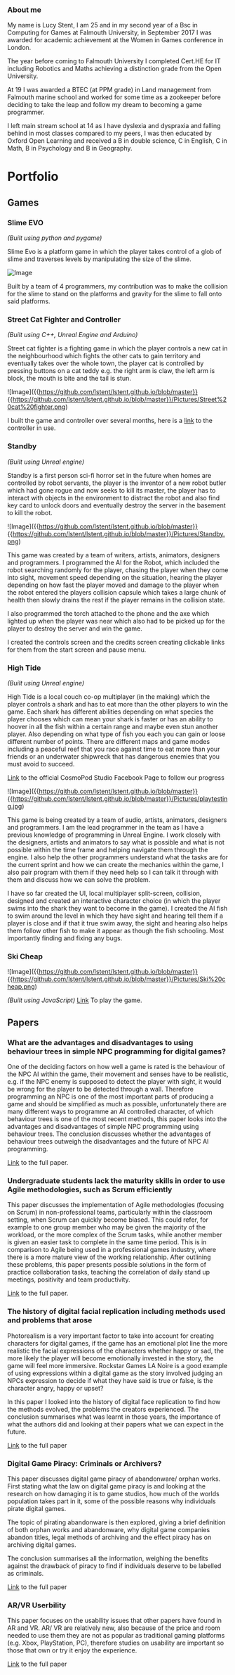 ### About me

My name is Lucy Stent, I am 25 and in my second year of a Bsc in Computing for Games at Falmouth University, in September 2017
I was awarded for academic achievement at the Women in Games conference in London.

The year before coming to Falmouth University I completed Cert.HE for IT including Robotics and Maths achieving a distinction grade from the Open University.

At 19 I was awarded a BTEC (at PPM grade) in Land management from Falmouth marine school and worked for some time as a zookeeper before deciding to take the leap and follow my dream to becoming a game programmer.

I left main stream school at 14 as I have dyslexia and dyspraxia and falling behind in most classes compared to my peers, I was then educated by Oxford Open Learning and received a B in double science, C in English, C in Math, B in Psychology and B in Geography.

# **Portfolio**

## **Games**

### Slime EVO

_(Built using python and pygame)_

Slime Evo is a platform game in which the player takes control of a glob of slime and traverses levels by manipulating the size of the slime.

![Image]({{https://github.com/lstent/lstent.github.io/blob/master}}{{https://github.com/lstent/lstent.github.io/blob/master}}/Pictures/Slime%20EVO.jpg)

Built by a team of 4 programmers, my contribution was to make the collision for the slime to stand on the platforms and gravity for the slime to fall onto said platforms.

### Street Cat Fighter and Controller

_(Built using C++, Unreal Engine and Arduino)_

Street cat fighter is a fighting game in which the player controls a new cat in the neighbourhood which fights the other cats to gain territory and eventually takes over the whole town, the player cat is controlled by pressing buttons on a cat teddy e.g. the right arm is claw, the left arm is block, the mouth is bite and the tail is stun.

![Image]({{https://github.com/lstent/lstent.github.io/blob/master}}
{{https://github.com/lstent/lstent.github.io/blob/master}}/Pictures/Street%20cat%20fighter.png)

I built the game and controller over several months, here is a [link](https://www.youtube.com/watch?v=tlWThEZve9o) to the controller in use.

### Standby

_(Built using Unreal engine)_

Standby is a first person sci-fi horror set in the future when homes are controlled by robot servants, the player is the inventor of a new robot butler which had gone rogue and now seeks to kill its master, the player has to interact with objects in the environment to distract the robot and also find key card to unlock doors and eventually destroy the server in the basement to kill the robot.

![Image]({{https://github.com/lstent/lstent.github.io/blob/master}}
{{https://github.com/lstent/lstent.github.io/blob/master}}/Pictures/Standby.png)

This game was created by a team of writers, artists, animators, designers and programmers. I programmed the AI for the Robot, which included the robot searching randomly for the player, chasing the player when they come into sight, movement speed depending on the situation, hearing the player depending on how fast the player moved and damage to the player when the robot entered the players collision capsule which takes a large chunk of health then slowly drains the rest if the player remains in the collision state.

I also programmed the torch attached to the phone and the axe which lighted up when the player was near which also had to be picked up for the player to destroy the server and win the game.

I created the controls screen and the credits screen creating clickable links for them from the start screen and pause menu.

### High Tide

_(Built using Unreal engine)_

High Tide is a local couch co-op multiplayer (in the making) which the player controls a shark and has to eat more than the other players to win the game. Each shark has different abilities depending on what species the player chooses which can mean your shark is faster or has an ability to hoover in all the fish within a certain range and maybe even stun another player. Also depending on what type of fish you each you can gain or loose different number of points. There are different maps and game modes including a peaceful reef that you race against time to eat more than your friends or an underwater shipwreck that has dangerous enemies that you must avoid to succeed.

[Link](https://www.facebook.com/CosmoPodStudios/) to the official CosmoPod Studio Facebook Page to follow our progress

![Image]({{https://github.com/lstent/lstent.github.io/blob/master}}
{{https://github.com/lstent/lstent.github.io/blob/master}}/Pictures/playtesting.jpg)

This game is being created by a team of audio, artists, animators, designers and programmers. I am the lead programmer in the team as I have a previous knowledge of programming in Unreal Engine. I work closely with the designers, artists and animators to say what is possible and what is not possible within the time frame and helping navigate them through the engine. I also help the other programmers understand what the tasks are for the current sprint and how we can create the mechanics within the game, I also pair program with them if they need help so I can talk it through with them and discuss how we can solve the problem.

I have so far created the UI, local multiplayer split-screen, collision, designed and created an interactive character choice (in which the player swims into the shark they want to become in the game). I created the AI fish to swim around the level in which they have sight and hearing tell them if a player is close and if that it true swim away, the sight and hearing also helps them follow other fish to make it appear as though the fish schooling. Most importantly finding and fixing any bugs.

### Ski Cheap

![Image]({{https://github.com/lstent/lstent.github.io/blob/master}} {{https://github.com/lstent/lstent.github.io/blob/master}}/Pictures/Ski%20cheap.png)

_(Built using JavaScript)_
[Link](https://lstent.github.io/game.html) To play the game.

## **Papers**

### What are the advantages and disadvantages to using behaviour trees in simple NPC programming for digital games?

One of the deciding factors on how well a game is rated is the behaviour of the NPC AI within the game, their movement and senses have to be realistic, e.g. if the NPC enemy is supposed to detect the player with sight, it would be wrong for the player to be detected through a wall. Therefore programming an NPC is one of the most important parts of producing a game and should be simplified as much as possible, unfortunately there are many different ways to programme an AI controlled character, of which behaviour trees is one of the most recent methods, this paper looks into the advantages and disadvantages of simple NPC programming using behaviour trees. The conclusion discusses whether the advantages of behaviour trees outweigh the disadvantages and the future of NPC AI programming.

[Link](https://github.com/lstent/comp160-engineering/blob/master/Software%20engineering%20essay.pdf) to the full paper.

### Undergraduate students lack the maturity skills in order to use Agile methodologies, such as Scrum efficiently

This paper discusses the implementation of Agile methodologies (focusing on Scrum) in non-professional teams, particularly within the classroom setting, when Scrum can quickly become biased. This could refer, for example to one group member who may be given the majority of the workload, or the more complex of the Scrum tasks, while another member is given an easier task to complete in the same time period. This is in comparison to Agile being used in a professional games industry, where there is a more mature view of the working relationship. After outlining these problems, this paper presents possible solutions in the form of practice collaboration tasks, teaching the correlation of daily stand up meetings, positivity and team productivity.

[Link](https://github.com/lstent/comp150-agile/blob/master/essay.pdf) to the full paper.

### The history of digital facial replication including methods used and problems that arose

Photorealism is a very important factor to take into account for creating characters for digital games, if the game has an emotional plot line the more realistic the facial expressions of the characters whether happy or sad, the more likely the player will become emotionally invested in the story, the game will feel more immersive. Rockstar Games LA Noire is a good example of using expressions within a digital game as the story involved judging an NPCs expression to decide if what they have said is true or false, is the character angry, happy or upset?

In this paper I looked into the history of digital face replication to find how the methods evolved, the problems the creators experienced. The conclusion summarises what was learnt in those years, the importance of what the authors did and looking at their papers what we can expect in the future.

[Link](https://github.com/lstent/comp130-journal/blob/master/Research%20project.pdf) to the full paper

### Digital Game Piracy: Criminals or Archivers?

This paper discusses digital game piracy of abandonware/ orphan works. First stating what the law on digital game piracy is and looking at the research on how damaging it is to game studios, how much of the worlds population takes part in it, some of the possible reasons why individuals pirate digital games.

The topic of pirating abandonware is then explored, giving a brief definition of both orphan works and abandonware, why digital game companies abandon titles, legal methods of archiving and the effect piracy has on archiving digital games.

The conclusion summarises all the information, weighing the benefits against the drawback of piracy to find if individuals deserve to be labelled as criminals.

[Link](https://github.com/lstent/comp230-ethics/blob/master/Draft/Criminals%20or%20Archivers.pdf) to the full paper

### AR/VR Userbility

This paper focuses on the usability issues that other papers have found in AR and VR. AR/ VR are relatively new, also because of the price and room needed to use them they are not as popular as traditional gaming platforms (e.g. Xbox, PlayStation, PC), therefore studies on usability are important so those that own or try it enjoy the experience.

[Link](https://github.com/lstent/COMP210_3_journal/blob/master/Research%20Journal.pdf) to the full paper
